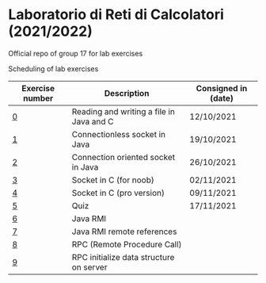 # Laboratorio di Reti di Calcolatori (2021/2022)
Official repo of group 17 for lab exercises

Scheduling of lab exercises

Exercise number | Description | Consigned in (date) 
----------------|-------------|--------------------
[0](https://github.com/cronoimpius/reti_di_calcolatori/tree/main/es0) | Reading and writing a file in Java and C | 12/10/2021
[1](https://github.com/cronoimpius/reti_di_calcolatori/tree/main/es1) | Connectionless socket in Java | 19/10/2021
[2](https://github.com/cronoimpius/reti_di_calcolatori/tree/main/es2) | Connection oriented socket in Java | 26/10/2021
[3](https://github.com/cronoimpius/reti_di_calcolatori/tree/main/es3) | Socket in C (for noob) | 02/11/2021
[4](https://github.com/cronoimpius/reti_di_calcolatori/tree/main/es4) | Socket in C (pro version) | 09/11/2021
[5](https://github.com/cronoimpius/reti_di_calcolatori/tree/main/es5) | Quiz | 17/11/2021
[6](https://github.com/cronoimpius/reti_di_calcolatori/tree/main/es6) | Java RMI |
[7](https://github.com/cronoimpius/reti_di_calcolatori/tree/main/es7) | Java RMI remote references |
[8](https://github.com/cronoimpius/reti_di_calcolatori/tree/main/es8) | RPC (Remote Procedure Call) |
[9](https://github.com/cronoimpius/reti_di_calcolatori/tree/main/es9) | RPC initialize data structure on server |
